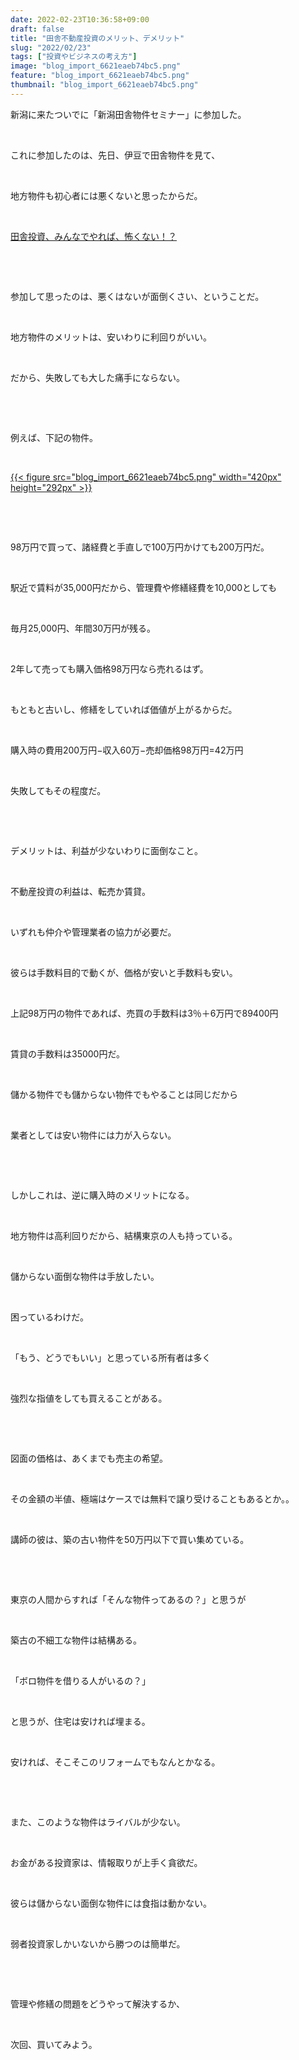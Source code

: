 ```yaml
---
date: 2022-02-23T10:36:58+09:00
draft: false
title: "田舎不動産投資のメリット、デメリット"
slug: "2022/02/23"
tags: ["投資やビジネスの考え方"]
image: "blog_import_6621eaeb74bc5.png"
feature: "blog_import_6621eaeb74bc5.png"
thumbnail: "blog_import_6621eaeb74bc5.png"
---
```

<p>新潟に来たついでに「新潟田舎物件セミナー」に参加した。</p><p> </p><p>これに参加したのは、先日、伊豆で田舎物件を見て、</p><p> </p><p>地方物件も初心者には悪くないと思ったからだ。</p><p> </p><p><a href="https://ameblo.jp/baliclub/entry-12723843476.html">田舎投資、みんなでやれば、怖くない！？</a></p><p> </p><p> </p><p>参加して思ったのは、悪くはないが面倒くさい、ということだ。</p><p> </p><p>地方物件のメリットは、安いわりに利回りがいい。</p><p> </p><p>だから、失敗しても大した痛手にならない。</p><p> </p><p> </p><p>例えば、下記の物件。</p><p> </p><p><a href="blog_import_6621eaeb74bc5.png">{{< figure src="blog_import_6621eaeb74bc5.png" width="420px" height="292px" >}}</a></p><p> </p><p> </p><p>98万円で買って、諸経費と手直しで100万円かけても200万円だ。</p><p> </p><p>駅近で賃料が35,000円だから、管理費や修繕経費を10,000としても</p><p> </p><p>毎月25,000円、年間30万円が残る。</p><p> </p><p>2年して売っても購入価格98万円なら売れるはず。</p><p> </p><p>もともと古いし、修繕をしていれば価値が上がるからだ。</p><p> </p><p>購入時の費用200万円−収入60万−売却価格98万円=42万円</p><p> </p><p>失敗してもその程度だ。</p><p> </p><p> </p><p>デメリットは、利益が少ないわりに面倒なこと。</p><p> </p><p>不動産投資の利益は、転売か賃貸。</p><p> </p><p>いずれも仲介や管理業者の協力が必要だ。</p><p> </p><p>彼らは手数料目的で動くが、価格が安いと手数料も安い。</p><p> </p><p>上記98万円の物件であれば、売買の手数料は3％＋6万円で89400円</p><p> </p><p>賃貸の手数料は35000円だ。</p><p> </p><p>儲かる物件でも儲からない物件でもやることは同じだから</p><p> </p><p>業者としては安い物件には力が入らない。</p><p> </p><p> </p><p>しかしこれは、逆に購入時のメリットになる。</p><p> </p><p>地方物件は高利回りだから、結構東京の人も持っている。</p><p> </p><p>儲からない面倒な物件は手放したい。</p><p> </p><p>困っているわけだ。</p><p> </p><p>「もう、どうでもいい」と思っている所有者は多く</p><p> </p><p>強烈な指値をしても買えることがある。</p><p> </p><p> </p><p>図面の価格は、あくまでも売主の希望。</p><p> </p><p>その金額の半値、極端はケースでは無料で譲り受けることもあるとか。。</p><p> </p><p>講師の彼は、築の古い物件を50万円以下で買い集めている。</p><p> </p><p> </p><p>東京の人間からすれば「そんな物件ってあるの？」と思うが</p><p> </p><p>築古の不細工な物件は結構ある。</p><p> </p><p>「ボロ物件を借りる人がいるの？」</p><p> </p><p>と思うが、住宅は安ければ埋まる。</p><p> </p><p>安ければ、そこそこのリフォームでもなんとかなる。</p><p> </p><p> </p><p>また、このような物件はライバルが少ない。</p><p> </p><p>お金がある投資家は、情報取りが上手く貪欲だ。</p><p> </p><p>彼らは儲からない面倒な物件には食指は動かない。</p><p> </p><p>弱者投資家しかいないから勝つのは簡単だ。</p><p> </p><p> </p><p>管理や修繕の問題をどうやって解決するか、</p><p> </p><p>次回、買いてみよう。</p><p> </p><p> </p>

